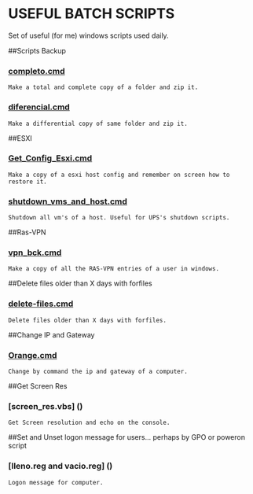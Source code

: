 # USEFUL BATCH SCRIPTS

Set of useful (for me) windows scripts used daily.



##Scripts Backup

### [completo.cmd](https://github.com/pacotudel/Batch-Scripts/backup/blob/master/completo.cmd)
	Make a total and complete copy of a folder and zip it.

### [diferencial.cmd](https://github.com/pacotudel/Batch-Scripts/backup/blob/master/diferencial.cmd)
	Make a differential copy of same folder and zip it.

##ESXI

### [Get_Config_Esxi.cmd](https://github.com/pacotudel/Batch-Scripts/esxi/blob/master/Get_Config_Esxi.cmd)
	Make a copy of a esxi host config and remember on screen how to restore it.
### [shutdown_vms_and_host.cmd](https://github.com/pacotudel/Batch-Scripts/esxi/blob/master/shutdown_vms_and_host.cmd)
	Shutdown all vm's of a host. Useful for UPS's shutdown scripts.	
	
##Ras-VPN

### [vpn_bck.cmd](https://github.com/pacotudel/Batch-Scripts/vpn-ras/blob/master/vpn_bck.cmd)
	Make a copy of all the RAS-VPN entries of a user in windows.

##Delete files older than X days with forfiles

### [delete-files.cmd](https://github.com/pacotudel/Batch-Scripts/vpn-ras/blob/master/delete-files.cmd)
	Delete files older than X days with forfiles.
	
##Change IP and Gateway

### [Orange.cmd](https://github.com/pacotudel/Batch-Scripts/change-ip/blob/master/Orange.cmd)
	Change by command the ip and gateway of a computer.
	
##Get Screen Res

### [screen_res.vbs] ()
	Get Screen resolution and echo on the console.
	
##Set and Unset logon message for users... perhaps by GPO or poweron script

### [lleno.reg and vacio.reg] ()
	Logon message for computer.